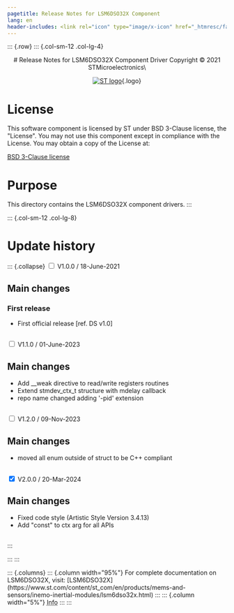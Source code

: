 ```yaml
---
pagetitle: Release Notes for LSM6DSO32X Component
lang: en
header-includes: <link rel="icon" type="image/x-icon" href="_htmresc/favicon.png" />
---
```


::: {.row}
::: {.col-sm-12 .col-lg-4}

<center>
# Release Notes for LSM6DSO32X Component Driver
Copyright &copy; 2021 STMicroelectronics\

[![ST logo](_htmresc/st_logo_2020.png)](https://www.st.com){.logo}
</center>

# License

This software component is licensed by ST under BSD 3-Clause license, the "License".
You may not use this component except in compliance with the License. You may obtain a copy of the License at:

[BSD 3-Clause license](https://opensource.org/licenses/BSD-3-Clause)

# Purpose

This directory contains the LSM6DSO32X component drivers.
:::

::: {.col-sm-12 .col-lg-8}
# Update history

::: {.collapse}
<input type="checkbox" id="collapse-section1" aria-hidden="true">
<label for="collapse-section1" aria-hidden="true">V1.0.0 / 18-June-2021</label>
<div>

## Main changes

### First release

- First official release [ref. DS v1.0]

##

</div>

<input type="checkbox" id="collapse-section2" aria-hidden="true">
<label for="collapse-section2" aria-hidden="true">V1.1.0 / 01-June-2023</label>
<div>

## Main changes

- Add __weak directive to read/write registers routines
- Extend stmdev_ctx_t structure with mdelay callback
- repo name changed adding '-pid' extension

##

</div>

<input type="checkbox" id="collapse-section3" aria-hidden="true">
<label for="collapse-section3" aria-hidden="true">V1.2.0 / 09-Nov-2023</label>
<div>

## Main changes

- moved all enum outside of struct to be C++ compliant

##

</div>

<input type="checkbox" id="collapse-section4" checked aria-hidden="true">
<label for="collapse-section4" aria-hidden="true">V2.0.0 / 20-Mar-2024</label>
<div>

## Main changes

- Fixed code style (Artistic Style Version 3.4.13)
- Add "const" to ctx arg for all APIs

##

</div>
:::


:::
:::

<footer class="sticky">
::: {.columns}
::: {.column width="95%"}
For complete documentation on LSM6DSO32X,
visit:
[LSM6DSO32X](https://www.st.com/content/st_com/en/products/mems-and-sensors/inemo-inertial-modules/lsm6dso32x.html)
:::
::: {.column width="5%"}
<abbr title="Based on template cx566953 version 2.0">Info</abbr>
:::
:::
</footer>
